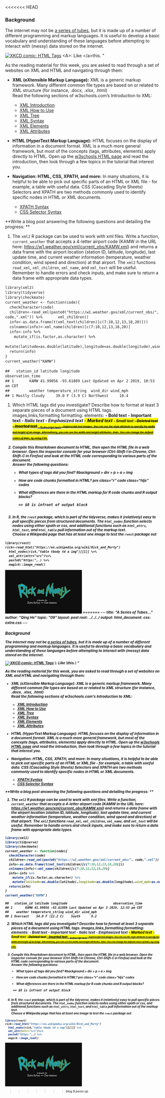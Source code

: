 <<<<<<< HEAD
### Background

The internet may not be [a series of
tubes](https://en.wikipedia.org/wiki/Series_of_tubes), but it is made up
of a number of different programming and markup languages. It is useful
to develop a basic vocabulary and understanding of these languages
before attempting to interact with (messy) data stored on the internet.

<a href="https://www.xkcd.com/1144/"><img src="https://imgs.xkcd.com/comics/tags.png" alt="XKCD comic: HTML Tags" /></a>
&lt;A&gt;: Like &lt;/a&gt;this.&nbsp;"

As the reading material for this week, you are asked to read through a
set of websites on XML and HTML and navigating through them:

-   **XML (eXtensible Markup Language):** XML is a generic markup
    framework. Many different common file types are based on or related
    to XML structure (for instance, .docx, .xlsx, .html) <bR> Read the
    following sections of w3schools.com’s Introduction to XML:

    -   [XML Introduction](https://www.w3schools.com/xml/xml_whatis.asp)
    -   [XML How to Use](https://www.w3schools.com/xml/xml_usedfor.asp)
    -   [XML Tree](https://www.w3schools.com/xml/xml_tree.asp)
    -   [XML Syntax](https://www.w3schools.com/xml/xml_syntax.asp)
    -   [XML Elements](https://www.w3schools.com/xml/xml_elements.asp)
    -   [XML
        Attributes](https://www.w3schools.com/xml/xml_attributes.asp)

-   **HTML (HyperText Markup Language):** HTML focuses on the display of
    information in a document format. XML is a much more general
    framework, but most of the concepts (tags, attributes, elements)
    apply directly to HTML. Open up the [w3schools HTML
    page](https://www.w3schools.com/html/default.asp) and read the
    introduction, then look through a few topics in the tutorial that
    interest you.

-   **Navigation: HTML, CSS, XPATH, and more:** In many situations, it
    is helpful to be able to pick out specific parts of an HTML or XML
    file - for example, a table with useful data. CSS (Cascading Style
    Sheets) Selectors and XPATH are two methods commonly used to
    identify specific nodes in HTML or XML documents.

    -   [XPATH Syntax](https://www.w3schools.com/xml/xpath_syntax.asp)
    -   [CSS Selector
        Syntax](https://www.w3schools.com/cssref/css_selectors.asp)

**Write a blog post answering the following questions and detailing the
progress: **

1.  The `xml2` R package can be used to work with xml files. Write a
    function, `current_weather` that accepts a 4-letter airport code
    (KAMW in the URL here:
    <a href="https://w1.weather.gov/xml/current_obs/KAMW.xml" class="uri">https://w1.weather.gov/xml/current_obs/KAMW.xml</a>)
    and returns a data frame with the airport location (station ID,
    latitude, longitude), last update time, and current weather
    information (temperature, weather condition, wind speed and
    direction) at that airport. The `xml2` functions `read_xml`,
    `xml_children`, `xml_name`, and `xml_text` will be useful. Remember
    to handle errors and check inputs, and make sure to return a data
    frame with appropriate data types.

<!-- -->

    library(xml2)
    library(tidyverse) 
    library(checkmate)
    current_weather <- function(code){
      checkCharacter(code)
      children<-read_xml(paste0("https://w1.weather.gov/xml/current_obs/", code,".xml")) %>%       xml_children() 
      info<-as.data.frame(t(xml_text(children)[c(7:10,12,13,18,20)]))
      colnames(info)<-xml_name(children)[c(7:10,12,13,18,20)]
      info<-info %>% 
        mutate_if(is.factor,as.character) %>% 
        mutate(latitude=as.double(latitude),longitude=as.double(longitude),wind_mph=as.numeric(wind_mph))
      return(info)
    }
    current_weather("KAMW")

    ##   station_id latitude longitude                         observation_time
    ## 1       KAMW 41.99056 -93.61889 Last Updated on Apr 2 2019, 10:53 am CDT
    ##         weather temperature_string  wind_dir wind_mph
    ## 1 Mostly Cloudy     39.0 F (3.9 C) Northwest     10.4

1.  Which HTML tags did you investigate? Describe how to format at least
    3 separate pieces of a document using HTML tags.
    images,links,formatting formatting: elements: <b> - Bold text
    <strong> - Important text <i> - Italic text <em> - Emphasized text
    <mark> - Marked text <small> - Small text <del> - Deleted text
    <ins> - Inserted text <sub> - Subscript text <sup> - Superscript
    text images: You can use the style attribute to specify the width
    and height of an image. Alternatively, you can use the width and
    height attributes. links: You can change the default colors of
    links, by using CSS.

2.  Compile this Rmarkdown document to HTML, then open the HTML file in
    a web browser. Open the inspector console for your browser
    (Ctrl-Shift-I in Chrome, Ctrl-Shift-C in Firefox) and look at the
    HTML code corresponding to various parts of the document. <br>
    Answer the following questions:

    -   What types of tags did you find? \#background &gt; div &gt;
        p &gt; a &gt; img

    -   How are code chunks formatted in HTML? pre class=“r” code
        class=“hljs” codes </code>

    -   What differences are there in the HTML markup for R code chunks
        and R output blocks?
        <pre>
        == $0 is infront of output block

3.  In R, the `rvest` package, which is part of the tidyverse, makes it
    (relatively) easy to pull specific pieces from structured documents.
    The `html_nodes` function selects nodes using either xpath or css,
    and additional functions such as `html_attrs`, `html_text`, and
    `html_table` pull information out of the markup text.<br> Choose a
    Wikipedia page that has at least one image to test the `rvest`
    package out

<!-- -->

    library(rvest)
    rick<-read_html("https://en.wikipedia.org/wiki/Rick_and_Morty")
      html_nodes(rick,"table tbody td a img")[[1]] %>% 
      xml_attr(attr="src")%>%
      paste0("https:",.) %>%
      magick::image_read()

<img src="../figure/09/HeQing/unnamed-chunk-2-1.png" width="250" />
=======
---
title: "A Series of Tubes..."
author: "Qing He"
topic: "09"
layout: post
root: ../../../
output: 
  html_document: 
    css: extra.css
---

### Background

The internet may not be [a series of tubes](https://en.wikipedia.org/wiki/Series_of_tubes), but it is made up of a number of different programming and markup languages. It is useful to develop a basic vocabulary and understanding of these languages before attempting to interact with (messy) data stored on the internet. 

<div class="click-to-top">
<a href="https://www.xkcd.com/1144/"><img src="https://imgs.xkcd.com/comics/tags.png" alt="XKCD comic: HTML Tags" /></a>
<span>\<A\>: Like \</a\>this.\&nbsp;"</span>
</div>

As the reading material for this week, you are asked to read through a set of websites on XML and HTML and navigating through them:

- **XML (eXtensible Markup Language):**
XML is a generic markup framework. Many different common file types are based on or related to XML structure (for instance, .docx, .xlsx, .html) <bR>
Read the following sections of w3schools.com's Introduction to XML:

    - [XML Introduction](https://www.w3schools.com/xml/xml_whatis.asp)
    - [XML How to Use](https://www.w3schools.com/xml/xml_usedfor.asp)
    - [XML Tree](https://www.w3schools.com/xml/xml_tree.asp)
    - [XML Syntax](https://www.w3schools.com/xml/xml_syntax.asp)
    - [XML Elements](https://www.w3schools.com/xml/xml_elements.asp)
    - [XML Attributes](https://www.w3schools.com/xml/xml_attributes.asp)

- **HTML (HyperText Markup Language):** HTML focuses on the display of information in a document format. XML is a much more general framework, but most of the concepts (tags, attributes, elements) apply directly to HTML. Open up the [w3schools HTML page](https://www.w3schools.com/html/default.asp) and read the introduction, then look through a few topics in the tutorial that interest you. 

- **Navigation: HTML, CSS, XPATH, and more:** In many situations, it is helpful to be able to pick out specific parts of an HTML or XML file - for example, a table with useful data. CSS (Cascading Style Sheets) Selectors and XPATH are two methods commonly used to identify specific nodes in HTML or XML documents. 

    - [XPATH Syntax](https://www.w3schools.com/xml/xpath_syntax.asp)
    - [CSS Selector Syntax](https://www.w3schools.com/cssref/css_selectors.asp)

**Write a blog post answering the following questions and detailing the progress: **

1. The `xml2` R package can be used to work with xml files. Write a function, `current_weather` that accepts a 4-letter airport code (KAMW in the URL here: https://w1.weather.gov/xml/current_obs/KAMW.xml) and returns a data frame with the airport location (station ID, latitude, longitude), last update time, and current weather information (temperature, weather condition, wind speed and direction) at that airport. The `xml2` functions `read_xml`, `xml_children`, `xml_name`, and `xml_text` will be useful. Remember to handle errors and check inputs, and make sure to return a data frame with appropriate data types. 

```r
library(xml2)
library(tidyverse) 
library(checkmate)
current_weather <- function(code){
  checkCharacter(code)
  children<-read_xml(paste0("https://w1.weather.gov/xml/current_obs/", code,".xml")) %>%       xml_children() 
  info<-as.data.frame(t(xml_text(children)[c(7:10,12,13,18,20)]))
  colnames(info)<-xml_name(children)[c(7:10,12,13,18,20)]
  info<-info %>% 
    mutate_if(is.factor,as.character) %>% 
    mutate(latitude=as.double(latitude),longitude=as.double(longitude),wind_mph=as.numeric(wind_mph))
  return(info)
}
current_weather("KAMW")
```

```
##   station_id latitude longitude                         observation_time
## 1       KAMW 41.99056 -93.61889 Last Updated on Apr 3 2019, 12:53 pm CDT
##    weather temperature_string wind_dir wind_mph
## 1 Overcast    54.0 F (12.2 C)    South      9.2
```


2. Which HTML tags did you investigate? Describe how to format at least 3 separate pieces of a document using HTML tags.
images,links,formatting
formatting: 
elements:
<b> - Bold text
<strong> - Important text
<i> - Italic text
<em> - Emphasized text
<mark> - Marked text
<small> - Small text
<del> - Deleted text
<ins> - Inserted text
<sub> - Subscript text
<sup> - Superscript text
images:
You can use the style attribute to specify the width and height of an image.
Alternatively, you can use the width and height attributes.
links:
You can change the default colors of links, by using CSS.

3. Compile this Rmarkdown document to HTML, then open the HTML file in a web browser. Open the inspector console for your browser (Ctrl-Shift-I in Chrome, Ctrl-Shift-C in Firefox) and look at the HTML code corresponding to various parts of the document. <br>
Answer the following questions:

    - What types of tags did you find? 
    #background > div > p > a > img

    - How are code chunks formatted in HTML?
    pre class="r" 
    code class="hljs"  codes </code>
    
    - What differences are there in the HTML markup for R code chunks and R output blocks?
    <pre> == $0 is infront of output block
    
4. In R, the `rvest` package, which is part of the tidyverse, makes it (relatively) easy to pull specific pieces from structured documents. The `html_nodes` function selects nodes using either xpath or css, and additional functions such as `html_attrs`, `html_text`, and `html_table` pull information out of the markup text.<br>
Choose a Wikipedia page that has at least one image to test the `rvest` package out


```r
library(rvest)
rick<-read_html("https://en.wikipedia.org/wiki/Rick_and_Morty")
  html_nodes(rick,"table tbody td a img")[[1]] %>% 
  xml_attr(attr="src")%>%
  paste0("https:",.) %>%
  magick::image_read()
```

![center](./../figure/09/HeQing/unnamed-chunk-2-1.png)
>>>>>>> blog 9 posts up

